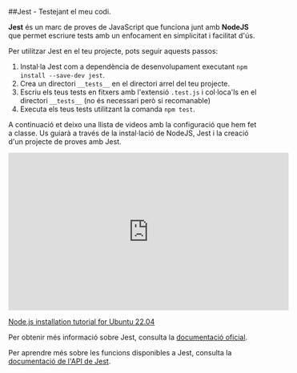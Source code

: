 ##Jest - Testejant el meu codi.

**Jest** és un marc de proves de JavaScript que funciona junt amb **NodeJS** que permet escriure tests amb un enfocament en simplicitat i facilitat d'ús.

Per utilitzar Jest en el teu projecte, pots seguir aquests passos:

1.  Instal·la Jest com a dependència de desenvolupament executant `npm install --save-dev jest`.
2.  Crea un directori `__tests__` en el directori arrel del teu projecte.
3.  Escriu els teus tests en fitxers amb l'extensió `.test.js` i col·loca'ls en el directori `__tests__` (no és necessari però si recomanable)
4.  Executa els teus tests utilitzant la comanda `npm test`.

A continuació et deixo una llista de videos amb la configuració que hem fet a classe. Us guiarà a través de la instal·lació de NodeJS, Jest i la creació d'un projecte de proves amb Jest.

<iframe width="560" height="315" src="https://www.youtube.com/embed/videoseries?list=PLCXMiNs5KZ-nUiM0NfOxC1Yu7QLMfcfSP" frameborder="0" allow="accelerometer; autoplay; encrypted-media; gyroscope; picture-in-picture" allowfullscreen></iframe>

[Node.js installation tutorial for Ubuntu 22.04](https://www.digitalocean.com/community/tutorials/how-to-install-node-js-on-ubuntu-22-04)

Per obtenir més informació sobre Jest, consulta la [documentació oficial](https://jestjs.io/).

Per aprendre més sobre les funcions disponibles a Jest, consulta la [documentació de l'API de Jest](https://jestjs.io/docs/api).
